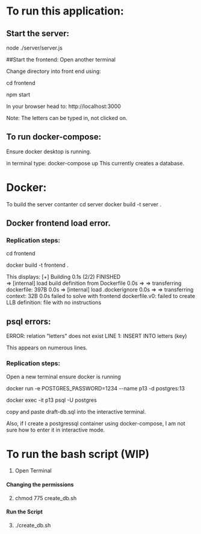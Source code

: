 # To run this application:

## Start the server:
node ./server/server.js

##Start the frontend:
 Open another terminal
 
Change directory into front end using:

cd frontend

npm start

In your browser head to:
http://localhost:3000

Note: The letters can be typed in, not clicked on. 

## To run docker-compose:
Ensure docker desktop is running.

in terminal type:
docker-compose up
This currently creates a database.

# Docker: 
To build the server contanter
cd server
docker build -t server .

## Docker frontend load error.
### Replication steps:
 
cd frontend
 
docker build -t frontend .

This displays: 
[+] Building 0.1s (2/2) FINISHED                                                                                                                                             
 => [internal] load build definition from Dockerfile                                                                                                                    0.0s
 => => transferring dockerfile: 397B                                                                                                                                    0.0s
 => [internal] load .dockerignore                                                                                                                                       0.0s
 => => transferring context: 32B                                                                                                                                        0.0s
failed to solve with frontend dockerfile.v0: failed to create LLB definition: file with no instructions

## psql errors:
ERROR:  relation "letters" does not exist
LINE 1: INSERT INTO letters (key)
 
This appears on numerous lines. 
 
### Replication steps:

Open a new terminal ensure docker is running
 
docker run -e POSTGRES_PASSWORD=1234 --name p13 -d postgres:13
 
 docker exec -it p13 psql -U postgres
 
copy and paste draft-db.sql into the interactive terminal. 
 
Also, if I create a postgressql container using docker-compose, I am not sure how to enter it in interactive mode.



# To run the bash script (WIP)
1. Open Terminal
#### Changing the permissions
2. chmod 775 create_db.sh
#### Run the Script
3. ./create_db.sh 